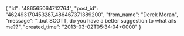  {
   "id": "486565064712764",
   "post_id": "462493170453287_486467371389200",
   "from_name": "Derek Moran",
   "message": "..but SCOTT, do you have a better suggestion to what ails me??",
   "created_time": "2013-03-02T05:34:04+0000"
 }
